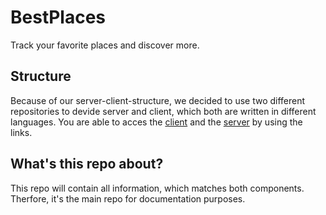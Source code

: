 # BestPlaces
Track your favorite places and discover more.
## Structure
Because of our server-client-structure, we decided to use two different repositories to devide server and client, which both are written in different languages. You are able to acces the [client](https://github.com/anonfreak/bestplaces-client) and the [server](https://github.com/anonfreak/bestplaces-server) by using the links.
## What's this repo about?
This repo will contain all information, which matches both components. Therfore, it's the main repo for documentation purposes. 
